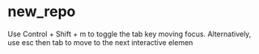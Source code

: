 # new_repo
Use Control + Shift + m to toggle the tab key moving focus. Alternatively, use esc then tab to move to the next interactive elemen
